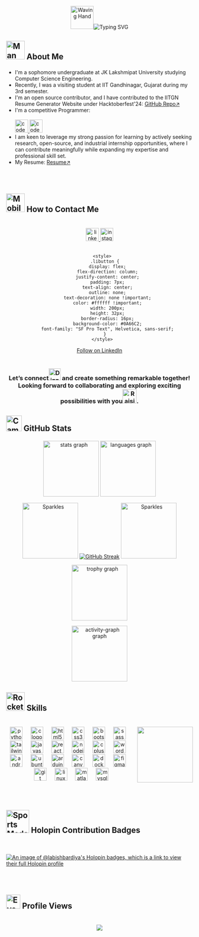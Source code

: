 <div align="center">

<img src="https://raw.githubusercontent.com/Tarikul-Islam-Anik/Animated-Fluent-Emojis/master/Emojis/Hand%20gestures/Waving%20Hand.png" alt="Waving Hand" width="62" height="62"/><img src="https://readme-typing-svg.demolab.com?font=Oswald&weight=600&size=32&pause=500&color=304580&center=true&vCenter=true&width=435&lines=Hi!+I+am+Labish+Bardiya."  alt="Typing SVG"/></a><br>

</div>

<h2>

<img src="https://raw.githubusercontent.com/Tarikul-Islam-Anik/Telegram-Animated-Emojis/main/People/Man%20Technologist.webp" alt="Man Technologist" width="50" height="50" /> About Me

</h2>

- I'm a sophomore undergraduate at JK Lakshmipat University studying Computer Science Engineering.
- Recently, I was a visiting student at IIT Gandhinagar, Gujarat during my 3rd semester.
- I'm an open source contributor, and I have contributed to the IITGN Resume Generator Website under Hacktoberfest'24: <a href="https://github.com/Kishan-Ved/resume_generator">GitHub Repo↗️</a>
- I'm a competitive Programmer: <br><br>
  <a href="https://www.codechef.com/users/labishbardiya" target="_blank">
    <img src="https://img.shields.io/static/v1?message=CodeChef&logo=codechef&label=&color=5b4538&logoColor=white&labelColor=&style=plastic" height="35" alt="codechef logo"  />
  </a>
  <a href="https://www.geeksforgeeks.org/user/labishbardiya19" target="_blank">
    <img src="https://img.shields.io/static/v1?message=GeeksForGeeks&logo=geeksforgeeks&label=&color=2f8d46&logoColor=white&labelColor=&style=plastic" height="35" alt="codechef logo"  />
  </a><br>
- I am keen to leverage my strong passion for learning by actively seeking research, open-source, and industrial internship opportunities, where I can contribute meaningfully while expanding my expertise and professional skill set.
- My Resume: <a href = "https://github.com/user-attachments/files/19402820/LabishBardiya_CV.pdf">Resume↗️</a>

<h2><br>
  
<img src="https://raw.githubusercontent.com/Tarikul-Islam-Anik/Telegram-Animated-Emojis/main/Objects/Mobile%20Phone%20With%20Arrow.webp" alt="Mobile Phone With Arrow" width="50" height="50" /> How to Contact Me

</h2><br>

<div align="center">
  <a href="https://linkedin.com/in/labishjain" target="_blank">
    <img src="https://img.shields.io/static/v1?message=LinkedIn&logo=linkedin&label=&color=0077B5&logoColor=white&labelColor=&style=plastic" height="35" alt="linkedin logo"  />
  </a>
  <a href="https://www.instagram.com/labish.s_realm/" target="_blank">
    <img src="https://img.shields.io/static/v1?message=Instagram&logo=instagram&label=&color=E4405F&logoColor=white&labelColor=&style=plastic" height="35" alt="instagram logo"  />
  </a>
  <br><br>
  
      <style>
        .libutton {
          display: flex;
          flex-direction: column;
          justify-content: center;
          padding: 7px;
          text-align: center;
          outline: none;
          text-decoration: none !important;
          color: #ffffff !important;
          width: 200px;
          height: 32px;
          border-radius: 16px;
          background-color: #0A66C2;
          font-family: "SF Pro Text", Helvetica, sans-serif;
        }
      </style>
<a class="libutton" href="https://www.linkedin.com/comm/mynetwork/discovery-see-all?usecase=PEOPLE_FOLLOWS&followMember=labishbardiya" target="_blank">Follow on LinkedIn</a>
<br><br>
  <h3><b>Let’s connect<img src="https://raw.githubusercontent.com/Tarikul-Islam-Anik/Telegram-Animated-Emojis/main/Symbols/Dizzy.webp" alt="Dizzy" width="32" height="32" /> and create something remarkable together! Looking forward to collaborating and exploring exciting possibilities with you<img src="https://raw.githubusercontent.com/Tarikul-Islam-Anik/Animated-Fluent-Emojis/master/Emojis/Hand%20gestures/Raising%20Hands.png" alt="Raising Hands" width="38" height="38" />.</b></h3>
</div>

<h2>

<img src="https://raw.githubusercontent.com/Tarikul-Islam-Anik/Animated-Fluent-Emojis/master/Emojis/Objects/Camera%20with%20Flash.png" alt="Camera with Flash" width="42" height="42" /> GitHub Stats

</h2>

<div align="center">
  
<img src="https://github-readme-stats.vercel.app/api?username=labishbardiya&hide_title=false&hide_rank=false&show_icons=true&include_all_commits=true&count_private=true&disable_animations=false&theme=dracula&locale=en&hide_border=true" height="150" alt="stats graph"/>

<img src="https://github-readme-stats.vercel.app/api/top-langs?username=labishbardiya&locale=en&hide_title=false&layout=compact&card_width=320&langs_count=5&theme=dracula&hide_border=true" height="150" alt="languages graph"/>

<img src="https://raw.githubusercontent.com/Tarikul-Islam-Anik/Telegram-Animated-Emojis/main/Activity/Sparkles.webp" alt="Sparkles" width="150" height="150" /> [![GitHub Streak](https://streak-stats.demolab.com?user=labishbardiya&theme=dracula&hide_border=true&border_radius=5)](https://git.io/streak-stats) <img src="https://raw.githubusercontent.com/Tarikul-Islam-Anik/Telegram-Animated-Emojis/main/Activity/Sparkles.webp" alt="Sparkles" width="150" height="150" />

<img src="https://github-profile-trophy.vercel.app?username=labishbardiya&theme=dracula&no-frame=true&no-bg=true" height="150" alt="trophy graph"  /><br>

<img src="https://github-readme-activity-graph.vercel.app/graph?username=labishbardiya&theme=dracula&area=true&hide_border=true&hide_title=true" height="150" alt="activity-graph graph"/><br>

</div>

<h2>

<img src="https://raw.githubusercontent.com/Tarikul-Islam-Anik/Telegram-Animated-Emojis/main/Travel%20and%20Places/Rocket.webp" alt="Rocket" width="50" height="50" /> Skills

</h2><br>

<img align="right" height="150" src="https://user-images.githubusercontent.com/74038190/219923809-b86dc415-a0c2-4a38-bc88-ad6cf06395a8.gif">

<div align="center">
  <img src="https://cdn.jsdelivr.net/gh/devicons/devicon/icons/python/python-original.svg" height="34" alt="python logo"  />
  <img width="14" />
  <img src="https://cdn.jsdelivr.net/gh/devicons/devicon/icons/c/c-original.svg" height="34" alt="c logo"  />
  <img width="14" />
  <img src="https://cdn.jsdelivr.net/gh/devicons/devicon/icons/html5/html5-original.svg" height="34" alt="html5 logo"  />
  <img width="14" />
  <img src="https://cdn.jsdelivr.net/gh/devicons/devicon/icons/css3/css3-original.svg" height="34" alt="css3 logo"  />
  <img width="14" />
  <img src="https://cdn.jsdelivr.net/gh/devicons/devicon/icons/bootstrap/bootstrap-original.svg" height="34" alt="bootstrap logo"  />
  <img width="14" />
  <img src="https://cdn.jsdelivr.net/gh/devicons/devicon/icons/sass/sass-original.svg" height="34" alt="sass logo"  />
  <img width="14" />
  <img src="https://skillicons.dev/icons?i=tailwind" height="34" alt="tailwindcss logo"  />
  <img width="14" />
  <img src="https://cdn.jsdelivr.net/gh/devicons/devicon/icons/javascript/javascript-plain.svg" height="34" alt="javascript logo"  />
  <img width="14" />
  <img src="https://cdn.jsdelivr.net/gh/devicons/devicon/icons/react/react-original.svg" height="34" alt="react logo"  />
  <img width="14" />
  <img src="https://cdn.jsdelivr.net/gh/devicons/devicon/icons/nodejs/nodejs-plain-wordmark.svg" height="34" alt="nodejs logo"  />
  <img width="14" />
  <img src="https://cdn.jsdelivr.net/gh/devicons/devicon/icons/cplusplus/cplusplus-original.svg" height="34" alt="cplusplus logo"  />
  <img width="14" />
  <img src="https://cdn.jsdelivr.net/gh/devicons/devicon/icons/wordpress/wordpress-plain.svg" height="34" alt="wordpress logo"  />
  <img width="14" />
  <img src="https://cdn.jsdelivr.net/gh/devicons/devicon/icons/androidstudio/androidstudio-original.svg" height="34" alt="androidstudio logo"  />
  <img width="14" />
  <img src="https://cdn.simpleicons.org/ubuntu/E95420" height="34" alt="ubuntu logo"  />
  <img width="14" />
  <img src="https://cdn.jsdelivr.net/gh/devicons/devicon/icons/arduino/arduino-original.svg" height="34" alt="arduino logo"  />
  <img width="14" />
  <img src="https://cdn.jsdelivr.net/gh/devicons/devicon/icons/canva/canva-original.svg" height="34" alt="canva logo"  />
  <img width="14" />
  <img src="https://cdn.jsdelivr.net/gh/devicons/devicon/icons/docker/docker-plain.svg" height="34" alt="docker logo"  />
  <img width="14" />
  <img src="https://cdn.jsdelivr.net/gh/devicons/devicon/icons/figma/figma-original.svg" height="34" alt="figma logo"  />
  <img width="14" />
  <img src="https://cdn.jsdelivr.net/gh/devicons/devicon/icons/git/git-original.svg" height="34" alt="git logo"  />
  <img width="14" />
  <img src="https://cdn.jsdelivr.net/gh/devicons/devicon/icons/linux/linux-original.svg" height="34" alt="linux logo"  />
  <img width="14" />
  <img src="https://cdn.jsdelivr.net/gh/devicons/devicon/icons/matlab/matlab-original.svg" height="34" alt="matlab logo"  />
  <img width="14" />
  <img src="https://cdn.jsdelivr.net/gh/devicons/devicon/icons/mysql/mysql-original.svg" height="34" alt="mysql logo"  />
</div>

<h2><br>
  
<img src="https://raw.githubusercontent.com/Tarikul-Islam-Anik/Telegram-Animated-Emojis/main/Activity/Sports%20Medal.webp" alt="Sports Medal" width="62" height="62" /> Holopin Contribution Badges
  
</h2><br>

[![An image of @labishbardiya's Holopin badges, which is a link to view their full Holopin profile](https://holopin.me/labishbardiya)](https://holopin.io/@labishbardiya)

<h2><br>
  
<img src="https://raw.githubusercontent.com/Tarikul-Islam-Anik/Animated-Fluent-Emojis/master/Emojis/Hand%20gestures/Eyes.png" alt="Eyes" width="38" height="38" /> Profile Views

</h2><br>

<div align="center">
  <img src="https://profile-counter.glitch.me/labishbardiya/count.svg?"  />
</div>


